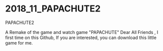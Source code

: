 # 2018_11_PAPACHUTE2
PAPACHUTE2

A Remake of the game and watch game "PAPACHUTE"
Dear All Friends , I first time on this Github, 
If you are interested, you can download this little game for me.
